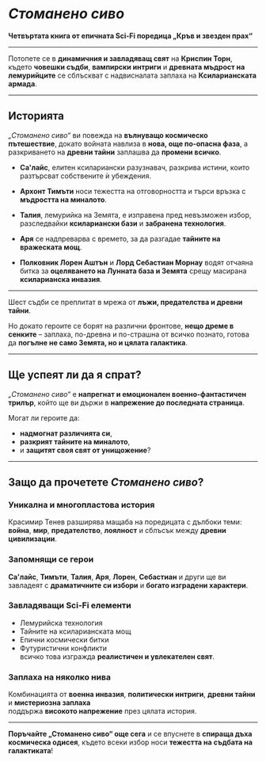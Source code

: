 # *Стоманено сиво*  
**Четвъртата книга от епичната Sci-Fi поредица „Кръв и звезден прах“**

---

Потопете се в **динамичния и завладяващ свят** на **Криспин Торн**, където **човешки съдби**, **вампирски интриги** и **древната мъдрост на лемурийците** се сблъскват с надвисналата заплаха на **Ксиларианската армада**.

---

## Историята

*„Стоманено сиво“* ви повежда на **вълнуващо космическо пътешествие**, докато войната навлиза в **нова, още по-опасна фаза**, а разкриването на **древни тайни** заплашва да **промени всичко**.

- **Са'лайс**, елитен ксилариански разузнавач, разкрива истини, които разтърсват собствените ѝ убеждения.

- **Архонт Тимъти** носи тежестта на отговорността и търси връзка с **мъдростта на миналото**.

- **Талия**, лемурийка на Земята, е изправена пред невъзможен избор, разследвайки **ксилариански бази** и **забранена технология**.

- **Аря** се надпреварва с времето, за да разгадае **тайните на вражеската мощ**.

- **Полковник Лорен Аштън** и **Лорд Себастиан Морнау** водят отчаяна битка за **оцеляването на Лунната база и Земята** срещу масирана **ксиларианска инвазия**.

---

Шест съдби се преплитат в мрежа от **лъжи, предателства и древни тайни**.

Но докато героите се борят на различни фронтове, **нещо дреме в сенките** – заплаха, по-древна и по-страшна от всичко познато, готова да **погълне не само Земята, но и цялата галактика**.

---

## Ще успеят ли да я спрат?

*„Стоманено сиво“* е **напрегнат и емоционален военно-фантастичен трилър**, който ще ви държи в **напрежение до последната страница**.

Могат ли героите да:

- **надмогнат различията си**,  
- **разкрият тайните на миналото**,  
- и **защитят своя свят от унищожение**?

---

## Защо да прочетете *Стоманено сиво*?

### Уникална и многопластова история  
Красимир Тенев разширява мащаба на поредицата с дълбоки теми:  
**война**, **мир**, **предателство**, **лоялност** и сблъсък между **древни цивилизации**.

### Запомнящи се герои  
**Са'лайс**, **Тимъти**, **Талия**, **Аря**, **Лорен**, **Себастиан** и други ще ви завладеят с **драматичните си избори** и **богато изградени характери**.

### Завладяващи Sci-Fi елементи  
- Лемурийска технология  
- Тайните на ксиларианската мощ  
- Епични космически битки  
- Футуристични конфликти  
всичко това изгражда **реалистичен и увлекателен свят**.

### Заплаха на няколко нива  
Комбинацията от **военна инвазия**, **политически интриги**, **древни тайни** и **мистериозна заплаха**  
поддържа **високото напрежение** през цялата история.

---

**Поръчайте „Стоманено сиво“ още сега** и се впуснете в **спираща дъха космическа одисея**, където всеки избор носи **тежестта на съдбата на галактиката**!